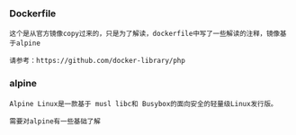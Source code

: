 ### Dockerfile

    这个是从官方镜像copy过来的，只是为了解读，dockerfile中写了一些解读的注释，镜像基于alpine
     
    请参考：https://github.com/docker-library/php

### alpine
    
    Alpine Linux是一款基于 musl libc和 Busybox的面向安全的轻量级Linux发行版。
     
    需要对alpine有一些基础了解       
    


    